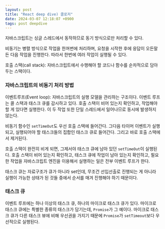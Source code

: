 ```yaml
---
layout: post
title: "React deep dive) 클로저"
date: 2024-03-07 12:18:07 +0900
tags: post deepdive
---
```


자바스크립트는 싱글 스레드에서 동작하므로 동기 방식으로만 처리할 수 있다.

비동기는 병렬 방식으로 작업을 한꺼번에 처리하며, 요청을 시작한 후에 응답이 오든말든 다음 작업을 진행한다. 따라서 한번에 여러 작업이 실행될 수 있다.

호출 스택(call stack): 자바스크립트에서 수행해야 할 코드나 함수를 순차적으로 담아두는 스택이다.

### 자바스크립트의 비동기 처리 방법

이벤트루프(Event loop): 자바스크립트의 실행 모델을 관리하는 구조이다. 이벤트 루프는 콜 스택과 태스크 큐를 감시하고 있다. 호출 스택이 비어 있는지 확인하고, 작업해야 할 게 있다면 실행한다. 이 두 작업 또한 단일 스레드에서 일어나므로 동시에 발생하지 않는다.

비동기 함수인 `setTimeOut`도 우선 호출 스택에 들어간다. 그다음 타이머 이벤트가 실행되고, 실행되어야 할 태스크들의 집합인 태스크 큐로 들어간다. 그리고 바로 호출 스택에서 제거된다.

호출 스택이 완전히 비게 되면, 그제서야 태스크 큐에 남아 있던 `setTimeOut`이 실행된다. 호출 스택이 비어 있는지 확인하고, 태스크 큐에 작업이 남아 있는지 확인하고, 필요한 작업을 자바스크립트 엔진을 이용해서 실행하는 일은 전부 이벤트 루프가 한다.

태스크 큐는 자료구조가 큐가 아니라 set인데, 무조건 선입선출로 진행되는 게 아니라 실행이 가능한 상태가 된 것들 중에서 순서를 매겨 진행해야 하기 때문이다.

### 태스크 큐

이벤트 루프에는 하나 이상의 태스크 큐, 하나의 마이크로 태스크 큐가 있다. 마이크로 태스크 큐에는 특별한 종류의 태스크가 담기는데, `Promise`가 그 예이다. 마이크로 태스크 큐가 다른 태스크 뷰에 비해 우선권을 가지기 때문에 `Promise`가 `setTimeout`보다 우선적으로 실행된다.
